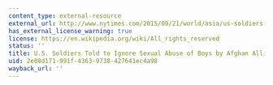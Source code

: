 ```yaml
---
content_type: external-resource
external_url: http://www.nytimes.com/2015/09/21/world/asia/us-soldiers-told-to-ignore-afghan-allies-abuse-of-boys.html
has_external_license_warning: true
license: https://en.wikipedia.org/wiki/All_rights_reserved
status: ''
title: U.S. Soldiers Told to Ignore Sexual Abuse of Boys by Afghan Allies
uid: 2e08d171-991f-4363-9738-427641ec4a98
wayback_url: ''
---
```

